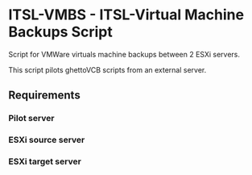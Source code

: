 # ITSL-VMBS - ITSL-Virtual Machine Backups Script

Script for VMWare virtuals machine backups between 2 ESXi servers.

This script pilots ghettoVCB scripts from an external server.

## Requirements
### Pilot server

### ESXi source server

### ESXi target server